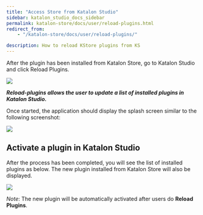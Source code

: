 ```yaml
---
title: "Access Store from Katalon Studio"
sidebar: katalon_studio_docs_sidebar
permalink: katalon-store/docs/user/reload-plugins.html
redirect_from:
    - "/katalon-store/docs/user/reload-plugins/"

description: How to reload KStore plugins from KS
---
```


After the plugin has been installed from Katalon Store, go to Katalon Studio and click Reload Plugins.


![](../../../images/katalon-store/docs/user/reload-plugin.png)


**_Reload-plugins allows the user to update a list of installed plugins in Katalon Studio._**

Once started, the application should display the splash screen similar to the following screenshot:


![](../../../images/katalon-store/docs/user/reload-plugin-processing.png)



## Activate a plugin in Katalon Studio

After the process has been completed, you will see the list of installed plugins as below. The new plugin installed from Katalon Store will also be displayed.

![](../../../images/katalon-store/docs/user/reload-plugin-completed.png)

_Note_: The new plugin will be automatically activated after users do **Reload Plugins**.
